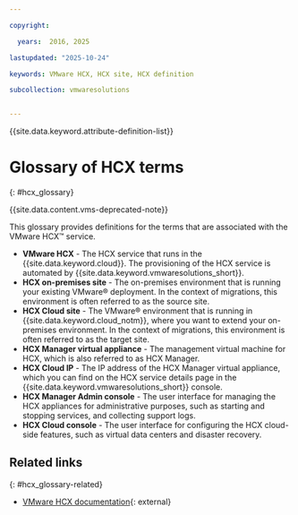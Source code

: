 ```yaml
---

copyright:

  years:  2016, 2025

lastupdated: "2025-10-24"

keywords: VMware HCX, HCX site, HCX definition

subcollection: vmwaresolutions


---
```


{{site.data.keyword.attribute-definition-list}}

# Glossary of HCX terms
{: #hcx_glossary}

{{site.data.content.vms-deprecated-note}}

This glossary provides definitions for the terms that are associated with the VMware HCX™ service.

* **VMware HCX** - The HCX service that runs in the {{site.data.keyword.cloud}}. The provisioning of the HCX service is automated by {{site.data.keyword.vmwaresolutions_short}}.
* **HCX on-premises site** - The on-premises environment that is running your existing VMware® deployment. In the context of migrations, this environment is often referred to as the source site.
* **HCX Cloud site** - The VMware® environment that is running in {{site.data.keyword.cloud_notm}}, where you want to extend your on-premises environment. In the context of migrations, this environment is often referred to as the target site.
* **HCX Manager virtual appliance** - The management virtual machine for HCX, which is also referred to as HCX Manager.
* **HCX Cloud IP** - The IP address of the HCX Manager virtual appliance, which you can find on the HCX service details page in the {{site.data.keyword.vmwaresolutions_short}} console.
* **HCX Manager Admin console** - The user interface for managing the HCX appliances for administrative purposes, such as starting and stopping services, and collecting support logs.
* **HCX Cloud console** - The user interface for configuring the HCX cloud-side features, such as virtual data centers and disaster recovery.

## Related links
{: #hcx_glossary-related}

* [VMware HCX documentation](https://techdocs.broadcom.com/us/en/vmware-cis/hcx.html){: external}
